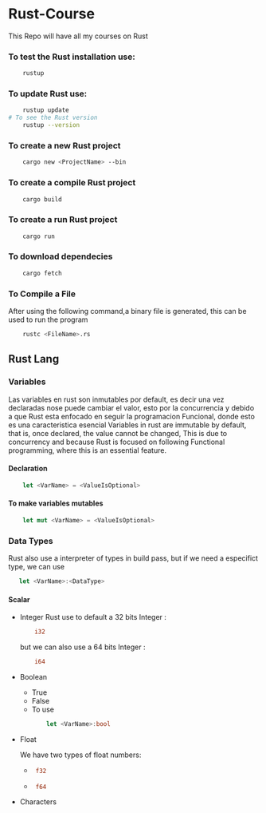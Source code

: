 # Rust-Course

This Repo will have all my courses on Rust

### To test the Rust installation use:
```Bash
    rustup
```
### To update Rust use:
```Bash
    rustup update
# To see the Rust version
    rustup --version    
```
### To create a new Rust project
```Bash
    cargo new <ProjectName> --bin
```
### To create a compile Rust project
```Bash
    cargo build
```
### To create a run Rust project
```Bash
    cargo run
```
### To download dependecies
```Bash
    cargo fetch

```
### To Compile a File
After using the following command,a binary file is generated, this can be used to run the program
```Bash
    rustc <FileName>.rs
```

## Rust Lang

### Variables
Las variables en rust son inmutables por default, es decir una vez declaradas nose puede cambiar el valor,
esto por la concurrencia y debido a que Rust esta enfocado en seguir la programacion Funcional, donde esto es una caracteristica esencial
Variables in rust are immutable by default, that is, once declared, the value cannot be changed,
This is due to concurrency and because Rust is focused on following Functional programming, where this is an essential feature.

#### Declaration
```Rust
    let <VarName> = <ValueIsOptional>
```
#### To make variables mutables 
```Rust
    let mut <VarName> = <ValueIsOptional>
```

### Data Types
Rust also use a interpreter of types in build pass, but if we need a especifict type, we can use
 ```Rust  
    let <VarName>:<DataType>
 ```
#### Scalar
+ Integer
    Rust use to default a 32 bits Integer : 
    ```Rust
        i32 
    ```
    but we can also use a 64 bits Integer : 
    ```Rust
        i64
    ```
+ Boolean
  * True
  * False
  * To use 
    ```Rust  
        let <VarName>:bool
    ```
+ Float
    
    We have two types of float numbers:
    +  ```Rust
        f32
       ```
    +  ```Rust  
        f64 
       ```
+ Characters